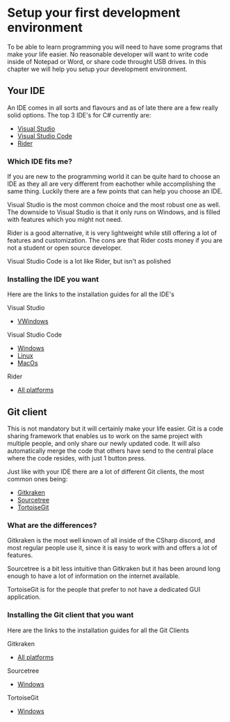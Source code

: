 # Setup your first development environment

To be able to learn programming you will need to have some programs that make your life easier.
No reasonable developer will want to write code inside of Notepad or Word, or share code throught USB drives.
In this chapter we will help you setup your development environment.



## Your IDE

An IDE comes in all sorts and flavours and as of late there are a few really solid options.
The top 3 IDE's for C# currently are:

- [Visual Studio](https://www.visualstudio.com/)
- [Visual Studio Code](https://www.visualstudio.com/)
- [Rider](https://www.jetbrains.com/rider/)


### Which IDE fits me?

If you are new to the programming world it can be quite hard to choose an IDE as they all are very different from eachother while accomplishing the same thing.
Luckily there are a few points that can help you choose an IDE.

Visual Studio is the most common choice and the most robust one as well.
The downside to Visual Studio is that it only runs on Windows, and is filled with features which you might not need.

Rider is a good alternative, it is very lightweight while still offering a lot of features and customization.
The cons are that Rider costs money if you are not a student or open source developer.

Visual Studio Code is a lot like Rider, but isn't as polished


### Installing the IDE you want

Here are the links to the installation guides for all the IDE's

Visual Studio
- [VWindows](https://docs.microsoft.com/en-us/visualstudio/install/install-visual-studio)

Visual Studio Code
- [Windows](https://code.visualstudio.com/docs/setup/windows)
- [Linux](https://code.visualstudio.com/docs/setup/linux)
- [MacOs](https://code.visualstudio.com/docs/setup/mac)

Rider
- [All platforms](https://www.jetbrains.com/help/rider/Install_and_set_up__product_.html)



## Git client

This is not mandatory but it will certainly make your life easier.
Git is a code sharing framework that enables us to work on the same project with multiple people, and only share our newly updated code.
It will also automatically merge the code that others have send to the central place where the code resides, with just 1 button press.

Just like with your IDE there are a lot of different Git clients, the most common ones being:

- [Gitkraken](https://www.gitkraken.com/)
- [Sourcetree](https://www.sourcetreeapp.com/)
- [TortoiseGit](https://tortoisegit.org/)


### What are the differences?

Gitkraken is the most well known of all inside of the CSharp discord, and most regular people use it, since it is easy to work with and offers a lot of features.

Sourcetree is a bit less intuitive than Gitkraken but it has been around long enough to have a lot of information on the internet available.

TortoiseGit is for the people that prefer to not have a dedicated GUI application.


### Installing the Git client that you want

Here are the links to the installation guides for all the Git Clients

Gitkraken
- [All platforms](https://support.gitkraken.com/how-to-install)

Sourcetree
- [Windows](https://confluence.atlassian.com/get-started-with-sourcetree/install-sourcetree-847359094.html)

TortoiseGit
- [Windows](https://tortoisegit.org/docs/tortoisegit/tgit-intro-install.html)
